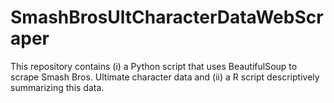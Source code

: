 # SmashBrosUltCharacterDataWebScraper
This repository contains (i) a Python script that uses BeautifulSoup to scrape Smash Bros. Ultimate character data and (ii) a R script descriptively summarizing this data.
